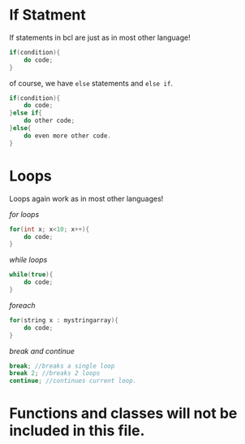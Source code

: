 # If Statment

If statements in bcl are just as in most other language!

```java
if(condition){
    do code;
}
```

of course, we have `else` statements and `else if`.

```java
if(condition){
    do code;
}else if{
    do other code;
}else{
    do even more other code.
}
```

# Loops
Loops again work as in most other languages!

*for loops*
```java
for(int x; x<10; x++){
    do code;
}
```

*while loops*
```java
while(true){
    do code;
}
```

*foreach*
```java
for(string x : mystringarray){
    do code;
}
```

*break and continue*

```java
break; //breaks a single loop
break 2; //breaks 2 loops
continue; //continues current loop.
``` 

# Functions and classes will not be included in this file.